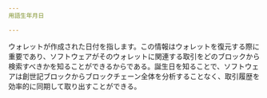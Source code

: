 ```yaml
---
用語生年月日

---
```

ウォレットが作成された日付を指します。この情報はウォレットを復元する際に重要であり、ソフトウェアがそのウォレットに関連する取引をどのブロックから検索すべきかを知ることができるからである。誕生日を知ることで、ソフトウェアは創世記ブロックからブロックチェーン全体を分析することなく、取引履歴を効率的に同期して取り出すことができる。